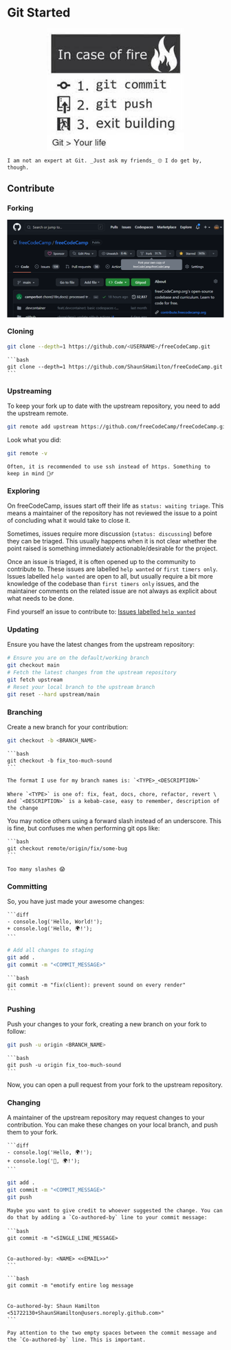 # Git Started

<div style="display:flex;justify-content:center;"><img src="images/git-good.png" alt="git good" width="320px" /></div>

```admonish caution
I am not an expert at Git. _Just ask my friends_ 🙄 I do get by, though.
```

## Contribute

### Forking

<div style="display:flex;justify-content:center;"><img src="images/fork-freecodecamp.png" alt="fork freecodecamp" width="620px" /></div>

### Cloning

```bash
git clone --depth=1 https://github.com/<USERNAME>/freeCodeCamp.git
```

<!-- prettier-ignore -->
~~~admonish example
```bash
git clone --depth=1 https://github.com/ShaunSHamilton/freeCodeCamp.git
```
~~~

### Upstreaming

To keep your fork up to date with the upstream repository, you need to add the upstream remote.

```bash
git remote add upstream https://github.com/freeCodeCamp/freeCodeCamp.git
```

Look what you did:

```bash
git remote -v
```

```admonish note
Often, it is recommended to use ssh instead of https. Something to keep in mind 🤷‍♂️
```

### Exploring

On freeCodeCamp, issues start off their life as `status: waiting triage`. This means a maintainer of the repository has not reviewed the issue to a point of concluding what it would take to close it.

Sometimes, issues require more discussion (`status: discussing`) before they can be triaged. This usually happens when it is not clear whether the point raised is something immediately actionable/desirable for the project.

Once an issue is triaged, it is often opened up to the community to contribute to. These issues are labelled `help wanted` or `first timers only`. Issues labelled `help wanted` are open to all, but usually require a bit more knowledge of the codebase than `first timers only` issues, and the maintainer comments on the related issue are not always as explicit about what needs to be done.

Find yourself an issue to contribute to: [Issues labelled `help wanted`](https://github.com/freeCodeCamp/freeCodeCamp/issues?q=is%3Aissue+is%3Aopen+label%3A%22help+wanted%22)

### Updating

Ensure you have the latest changes from the upstream repository:

```bash
# Ensure you are on the default/working branch
git checkout main
# Fetch the latest changes from the upstream repository
git fetch upstream
# Reset your local branch to the upstream branch
git reset --hard upstream/main
```

### Branching

Create a new branch for your contribution:

```bash
git checkout -b <BRANCH_NAME>
```

<!-- prettier-ignore -->
~~~admonish example
```bash
git checkout -b fix_too-much-sound
```
~~~

```admonish tip
The format I use for my branch names is: `<TYPE>_<DESCRIPTION>`

Where `<TYPE>` is one of: fix, feat, docs, chore, refactor, revert \
And `<DESCRIPTION>` is a kebab-case, easy to remember, description of the change
```

You may notice others using a forward slash instead of an underscore. This is fine, but confuses me when performing git ops like:

<!-- prettier-ignore -->
~~~admonish example title=""
```bash
git checkout remote/origin/fix/some-bug
```

Too many slashes 😱
~~~

### Committing

So, you have just made your awesome changes:

<!-- prettier-ignore -->
~~~admonish example title=""
```diff
- console.log('Hello, World!');
+ console.log('Hello, 🌍!');
```
~~~

```bash
# Add all changes to staging
git add .
git commit -m "<COMMIT_MESSAGE>"
```

<!-- prettier-ignore -->
~~~admonish example
```bash
git commit -m "fix(client): prevent sound on every render"
```
~~~

### Pushing

Push your changes to your fork, creating a new branch on your fork to follow:

```bash
git push -u origin <BRANCH_NAME>
```

<!-- prettier-ignore -->
~~~admonish example
```bash
git push -u origin fix_too-much-sound
```
~~~

Now, you can open a pull request from your fork to the upstream repository.

### Changing

A maintainer of the upstream repository may request changes to your contribution. You can make these changes on your local branch, and push them to your fork.

<!-- prettier-ignore -->
~~~admonish example title=""
```diff
- console.log('Hello, 🌍!');
+ console.log('👋, 🌍!');
```
~~~

```bash
git add .
git commit -m "<COMMIT_MESSAGE>"
git push
```

<!-- prettier-ignore -->
~~~admonish note title=""
Maybe you want to give credit to whoever suggested the change. You can do that by adding a `Co-authored-by` line to your commit message:

```bash
git commit -m "<SINGLE_LINE_MESSAGE>


Co-authored-by: <NAME> <<EMAIL>>"
```
~~~

<!-- prettier-ignore -->
~~~admonish example
```bash
git commit -m "emotify entire log message


Co-authored-by: Shaun Hamilton <51722130+ShaunSHamilton@users.noreply.github.com>"
```
~~~

```admonish warning
Pay attention to the two empty spaces between the commit message and the `Co-authored-by` line. This is important.
```
